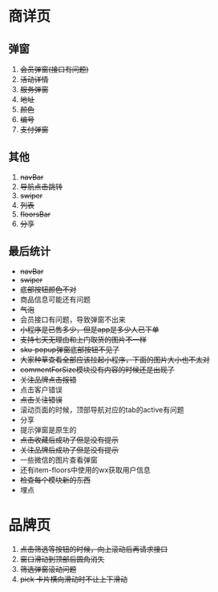 # 商详页
## 弹窗
1. ~~会员弹窗(接口有问题)~~
2. ~~活动详情~~
3. ~~服务弹窗~~
4. ~~地址~~
5. ~~颜色~~
6. ~~编号~~
7. ~~支付弹窗~~
## 其他
1. ~~navBar~~
2. ~~导航点击跳转~~
3. ~~swiper~~
4. ~~列表~~
5. ~~floorsBar~~
6. ~~分享~~
## 最后统计
- ~~navBar~~
- ~~swiper~~
- ~~底部按钮颜色不对~~
- 商品信息可能还有问题
- ~~气泡~~
- 会员接口有问题，导致弹窗不出来
- ~~小程序是已售多少，但是app是多少人已下单~~
- ~~支持七天无理由和上门取货的图片不一样~~
- ~~sku-popup弹窗底部按钮不见了~~
- ~~大家种草查看全部应该拉起小程序，下面的图片大小也不太对~~
- ~~commentForSize模块没有内容的时候还是出现了~~
- ~~关注品牌点击报错~~
- 点击客户错误
- ~~点击关注错误~~
- 滚动页面的时候，顶部导航对应的tab的active有问题
- 分享
- 提示弹窗是原生的
- ~~点击收藏后成功了但是没有提示~~
- ~~关注品牌后成功了但是没有提示~~
- 一些微信的图片查看弹窗
- 还有item-floors中使用的wx获取用户信息
- ~~检查每个模块新的东西~~
- 埋点
# 品牌页
1. ~~点击筛选等按钮的时候，向上滚动后再请求接口~~
2. ~~窗口滑动到顶部后圆角消失~~
3. ~~筛选弹窗滚动问题~~
4. ~~pick 卡片横向滑动时不让上下滑动~~